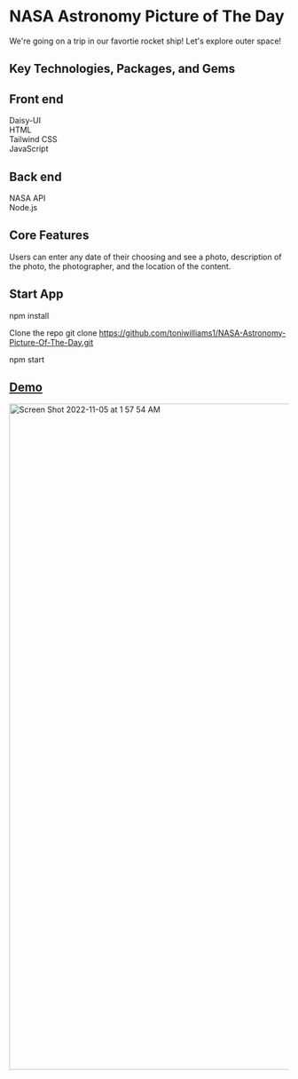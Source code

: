 
#  NASA Astronomy Picture of The Day

We're going on a trip in our favortie rocket ship! Let's explore outer space!

## Key Technologies, Packages, and Gems

 ## Front end <br>
Daisy-UI <br>
HTML <br>
Tailwind CSS <br>
JavaScript <br>

## Back end <br>
 NASA API <br>
Node.js <br>

## Core Features
Users can enter any date of their choosing and see a photo, description of the photo, the photographer, and the location of the content.

## Start App

npm install

Clone the repo
git clone https://github.com/toniwilliams1/NASA-Astronomy-Picture-Of-The-Day.git

npm start



## [Demo](https://nasas-astronomy-picture-of-the-day.netlify.app/)
<img width="1200" alt="Screen Shot 2022-11-05 at 1 57 54 AM" src="https://user-images.githubusercontent.com/100317017/200104931-2b389eb6-26e2-485e-831f-194ce568d707.png">



